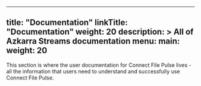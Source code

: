 
---
title: "Documentation"
linkTitle: "Documentation"
weight: 20
description: >
  All of Azkarra Streams documentation
menu:
  main:
    weight: 20
---

This section is where the user documentation for Connect File Pulse lives - all the information that users need to understand and successfully use Connect File Pulse.